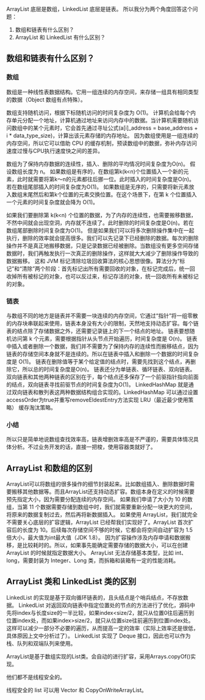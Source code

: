 ArrayList 底层是数组，LinkedList 底层是链表。
所以我分为两个角度回答这个问题：
1. 数组和链表有什么区别？
2. ArrayList 和 LinkedList 有什么区别？
## 数组和链表有什么区别？
### 数组
数组是一种线性表数据结构。它用一组连续的内存空间，来存储一组具有相同类型的数据（Object 数组有点特殊）。

数组支持随机访问，根据下标随机访问的时间复杂度为 O(1)。
计算机会给每个内存单元分配一个地址，计算机通过地址来访问内存中的数据。当计算机需要随机访问数组中的某个元素时，它会首先通过寻址公式(a[i]_address = base_address + i * data_type_size)，计算出该元素存储的内存地址。
因为数组使用是一组连续的内存空间，所以它可以借助 CPU 的缓存机制，预读数组中的数据，弥补内存访问速度过慢与CPU执行速度快之间的差异。

数组为了保持内存数据的连续性，插入、删除的平均情况时间复杂度为O(n)。
假设数组长度为 n。
如果数组是有序的，在数组第k(k<n)个位置插入一个新的元素，此时就需要将第k～n的元素都往后挪一位。此时插入的时间复杂度是O(n)。若在数组尾部插入的时间复杂度为O(1)。
如果数组是无序的，只需要将新元素放入数组末尾然后和第k个位置的元素交换位置。在这个场景下，在第 k 个位置插入一个元素的时间复杂度就会降为 O(1)。

如果我们要删除第 k(k<n) 个位置的数据，为了内存的连续性，也需要搬移数据，不然中间就会出现空洞，内存就不连续了。此时删除的时间复杂度是O(n)。若在数组尾部删除时间复杂度为O(1)。
但是如果我们可以将多次删除操作集中在一起执行，删除的效率就会提高很多。我们可以先记录下已经删除的数据。每次的删除操作并不是真正地搬移数据，只是记录数据已经被删除。当数组没有更多空间存储数据时，我们再触发执行一次真正的删除操作，这样就大大减少了删除操作导致的数据搬移。
这和 JVM 标记清除垃圾回收算法的核心思想很像。算法分为“标记”和“清除”两个阶段：首先标记出所有需要回收的对象，在标记完成后，统一回收掉所有被标记的对象，也可以反过来，标记存活的对象，统一回收所有未被标记的对象。 
### 链表
与数组不同的地方是链表并不需要一块连续的内存空间，它通过“指针”将一组零散的内存块串联起来使用，链表本身没有大小的限制，天然地支持动态扩容。每个链表的结点除了存储数据之外，还需要记录链上的下一个结点的地址。
链表要想随机访问第 k 个元素，需要根据指针从头节点开始遍历，时间复杂度是 O(n)。
链表中插入或者删除一个数据，我们并不需要为了保持内存的连续性而搬移结点，因为链表的存储空间本身就不是连续的。所以在链表中插入和删除一个数据的时间复杂度是 O(1)。
链表在删除值等于某个给定值的结点时，需要先找到这个结点，再删除它，所以总的时间复杂度是O(n)。
链表还分为单链表、循环链表、双向链表。双向链表和其他两种链表的区别在于，每个结点还多保存了一个前驱指针指向前面的结点，双向链表寻找前驱节点的时间复杂度为O(1)。
LinkedHashMap 就是通过双向链表和散列表这两种数据结构组合实现的。LinkedHashMap 可以通过设置accessOrder为true并重写removeEldestEntry方法实现 LRU（最近最少使用策略） 缓存淘汰策略。
### 小结
所以只是简单地说数组查找效率高，链表增删效率高是不严谨的，需要具体情况具体分析。不过业务开发的话，直接一把梭，使用容器类就好了。
## ArrayList 和数组的区别
ArrayList可以将数组的很多操作的细节封装起来。比如数组插入、删除数据时需要搬移其他数据等。而且ArrayList还支持动态扩容。数组本身在定义的时候需要预先指定大小，因为需要分配连续的内存空间。
如果我们申请了大小为 10 的数组，当第 11 个数据需要存储到数组中时，我们就需要重新分配一块更大的空间，将原来的数据复制过去，然后再将新数据插入。
如果使用 ArrayList，我们就完全不需要关心底层的扩容逻辑，ArrayList 已经帮我们实现好了。ArrayList 首次扩容后的长度为 10。后续每次存储空间不够的时候，它都会将空间自动扩容为 1.5 倍大小，最大值为int最大值（JDK 1.8）。
因为扩容操作涉及内存申请和数据搬移，是比较耗时的。所以，如果事先能确定需要存储的数据大小，可以在创建 ArrayList 的时候就指定数据大小。
ArrayList 无法存储基本类型，比如 int、long，需要封装为 Integer、Long 类，而拆箱和装箱有一定的性能消耗。
## ArrayList 类和 LinkedList 类的区别
LinkedList 的实现是基于双向循环链表的，且头结点是个哨兵结点，不存放数据。
LinkedList 对返回双向链表中指定位置处的节点的方法进行了优化，源码中先将index与长度size的一半比较，如果index<size/2，就只从位置0往后遍历到位置index处，而如果index>size/2，就只从位置size往前遍历到位置index处。这样可以减少一部分不必要的遍历，从而提高一定的效率（实际上效率还是很低，具体原因上文中分析过了）。
LinkedList 实现了 Deque 接口，因此也可以作为栈、队列和双端队列来使用。

ArrayList是基于数组实现的List类。会自动的进行扩容，采用Arrays.copyOf()实现。

他们都不是线程安全的。

线程安全的 list 可以用 Vector 和 CopyOnWriteArrayList。